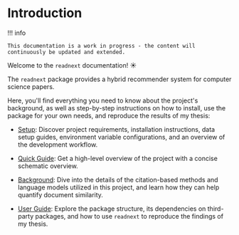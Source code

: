 # Introduction

!!! info

    This documentation is a work in progress - the content will continuously be updated and extended.

Welcome to the `readnext` documentation! ☀️

The `readnext` package provides a hybrid recommender system for computer science papers.

Here, you'll find everything you need to know about the project's background, as well as step-by-step instructions on how to install, use the package for your own needs, and reproduce the results of my thesis:

- [Setup](setup.md): Discover project requirements, installation instructions, data setup guides, environment variable configurations, and an overview of the development workflow.

- [Quick Guide](quick-guide.md): Get a high-level overview of the project with a concise schematic overview.

- [Background](background.md): Dive into the details of the citation-based methods and language models utilized in this project, and learn how they can help quantify document similarity.

- [User Guide](user-guide.md): Explore the package structure, its dependencies on third-party packages, and how to use `readnext` to reproduce the findings of my thesis.
